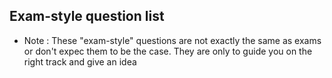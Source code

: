 ## Exam-style question list

- Note : These "exam-style" questions are not exactly the same as exams or don't expec them to be the case. They are only to guide you on the right track and give an idea

